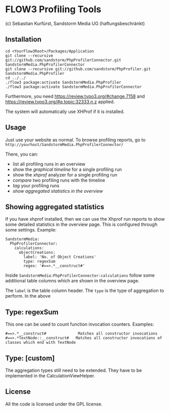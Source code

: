FLOW3 Profiling Tools
=====================
(c) Sebastian Kurfürst, Sandstorm Media UG (haftungsbeschränkt)

Installation
------------

```
cd <YourFlow3Root>/Packages/Application
git clone --recursive git://github.com/sandstorm/PhpProfilerConnector.git SandstormMedia.PhpProfilerConnector
git clone --recursive git://github.com/sandstorm/PhpProfiler.git SandstormMedia.PhpProfiler
cd ../../
./flow3 package:activate SandstormMedia.PhpProfiler
./flow3 package:activate SandstormMedia.PhpProfilerConnector
```

Furthermore, you need https://review.typo3.org/#change,7158 and https://review.typo3.org/#q,topic:32333,n,z applied.

The system will automatically use XHProf if it is installed.

Usage
-----

Just use your website as normal. To browse profiling reports, go to `http://yourhost/SandstormMedia.PhpProfilerConnector/`

There, you can:

* list all profiling runs in an overview
* show the *graphical timeline* for a single profiling run
* show the *xhprof* analyzer for a single profiling run
* *compare* two profiling runs with the timeline
* *tag* your profiling runs
* *show aggregated statistics in the overview*

Showing aggregated statistics
-----------------------------

If you have xhprof installed, then we can use the Xhprof run reports to show some detailed
statistics in the overview page. This is configured through some settings. Example:

```
SandstormMedia:
  PhpProfilerConnector:
    calculations:
      objectCreations:
        label: 'No. of Object Creations'
        type: regexSum
        regex: '#==>.*__construct#'
```

Inside `SandstormMedia:PhpProfilerConnector:calculations` follow some additional table columns which are shown in the overview page.

The `label` is the table column header. The `type` is the type of aggregation to perform. In the above

Type: regexSum
--------------

This one can be used to count function invocation counters. Examples:

```
#==>.*__construct#              Matches all constructor invocations
#==>.*TextNode::__construct#   Matches all constructor invocations of classes which end with TextNode
```

Type: [custom]
--------------

The aggregation types still need to be extended. They have to be implemented in the CalculationViewHelper.

License
-------

All the code is licensed under the GPL license.